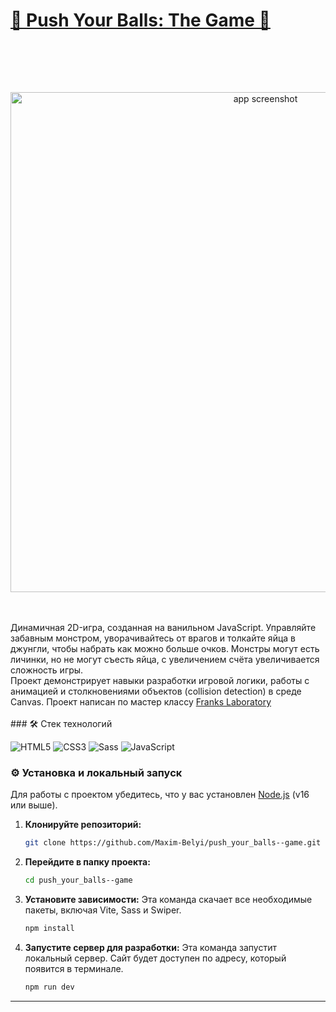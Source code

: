 <h1> <a href="https://maxim-belyi.github.io/push_your_balls--game/" target="_blank">
👾 Push Your Balls: The Game 👹 </a> </h1>
<br>
<br>

<br><p align="center">
  <img src="images/push-title.avif" alt="app screenshot" width="800">
</p>
<br>
<br>
Динамичная 2D-игра, созданная на ванильном JavaScript. Управляйте забавным монстром, уворачивайтесь от врагов и толкайте яйца в джунгли, чтобы набрать как можно больше очков.
Монстры могут есть личинки, но не могут съесть яйца, с увеличением счёта увеличивается сложность игры.
<br>
Проект демонстрирует навыки разработки игровой логики, работы с анимацией и столкновениями объектов (collision detection) в среде Canvas.
Проект написан по мастер классу <a href="https://www.youtube.com/watch?v=f_4KTiKWIqA&ab_channel=Frankslaboratory">Franks Laboratory</a>
<br>
<br>
### 🛠️ Стек технологий

![HTML5](https://camo.githubusercontent.com/c587a3bc846443ec1d1675ad4dc630495fc7ec473e74cbce391552a9c53b857c/68747470733a2f2f696d672e736869656c64732e696f2f62616467652f2d48544d4c352d6f72616e67653f6c6f676f3d68746d6c35266c6f676f436f6c6f723d7768697465)
![CSS3](https://camo.githubusercontent.com/a5aeb17d7ec1bb24ff43862059cc5a97e3b60e4ff27057ed10ba4925603f9f0f/68747470733a2f2f696d672e736869656c64732e696f2f62616467652f2d435353332d626c75653f6c6f676f3d63737333266c6f676f436f6c6f723d7768697465)
![Sass](https://camo.githubusercontent.com/74d5655386be146493165f4b1e4a0b455621f62c3c6b256efe90895071bb2c3a/68747470733a2f2f696d672e736869656c64732e696f2f62616467652f2d534353532d4343363639393f6c6f676f3d73617373266c6f676f436f6c6f723d7768697465)
![JavaScript](https://camo.githubusercontent.com/b28dbfaba05bd8a8a5bb5c4750fc77e1d754f92e571ce10ada92ef061aa31780/68747470733a2f2f696d672e736869656c64732e696f2f62616467652f2d4a6176615363726970742d79656c6c6f773f6c6f676f3d6a617661736372697074266c6f676f436f6c6f723d626c61636b)
<br>
### ⚙️ Установка и локальный запуск

Для работы с проектом убедитесь, что у вас установлен [Node.js](https://nodejs.org/ru/) (v16 или выше).

1.  **Клонируйте репозиторий:**
    ```bash
    git clone https://github.com/Maxim-Belyi/push_your_balls--game.git
    ```

2.  **Перейдите в папку проекта:**
    ```bash
    cd push_your_balls--game
    ```

3.  **Установите зависимости:**
    Эта команда скачает все необходимые пакеты, включая Vite, Sass и Swiper.
    ```bash
    npm install
    ```

4.  **Запустите сервер для разработки:**
    Эта команда запустит локальный сервер. Сайт будет доступен по адресу, который появится в терминале.
    ```bash
    npm run dev
    ```

---






